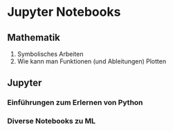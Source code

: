 # Jupyter Notebooks

## Mathematik

1. Symbolisches Arbeiten
1. Wie kann man Funktionen (und Ableitungen) Plotten

## Jupyter

### Einführungen zum Erlernen von Python

### Diverse Notebooks zu ML


